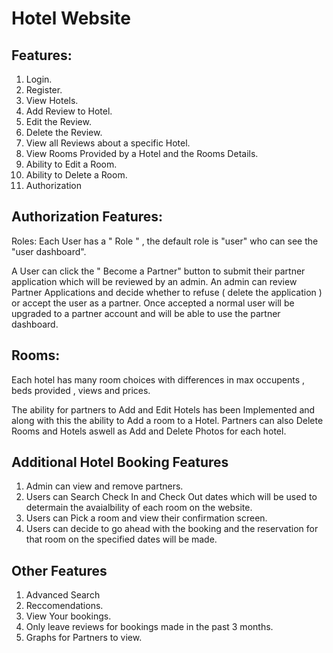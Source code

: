 # Hotel Website

## Features:
1. Login.
2. Register.
3. View Hotels.
4. Add Review to Hotel.
5. Edit the  Review.
6. Delete the Review.
7. View all Reviews about a specific Hotel.
8. View Rooms Provided by a Hotel and the Rooms Details.
9. Ability to Edit a Room.
10. Ability to Delete a Room.
11. Authorization

## Authorization Features: 
Roles:  Each User has a " Role " , the default role is "user" who can see the "user dashboard".

A User can click the " Become a Partner" button to submit their partner application which will be reviewed by an admin.
An admin can review Partner Applications and decide whether to refuse ( delete the application ) or accept the user as a partner.
Once accepted a normal user will be upgraded to a partner account and will be able to use the partner dashboard.

## Rooms:

Each hotel has many room choices with differences in max occupents , beds provided , views and prices.

The ability for partners to  Add and  Edit Hotels has been Implemented and along with this the ability to Add a room to a Hotel.
Partners can also Delete Rooms and Hotels aswell as Add and Delete Photos for each hotel.
## Additional Hotel Booking Features
1. Admin can view and remove partners.
2. Users can Search Check In and Check Out dates which will be used to determain the avaialbility of each room on the website.
3. Users can Pick a room and view their confirmation screen.
4. Users can decide to go ahead with the booking and the reservation for that room on the specified dates will be made.

## Other Features 
1. Advanced Search
2. Reccomendations.
3. View Your bookings.
4. Only leave reviews for bookings made in the past 3 months. 
5. Graphs for Partners to view.
